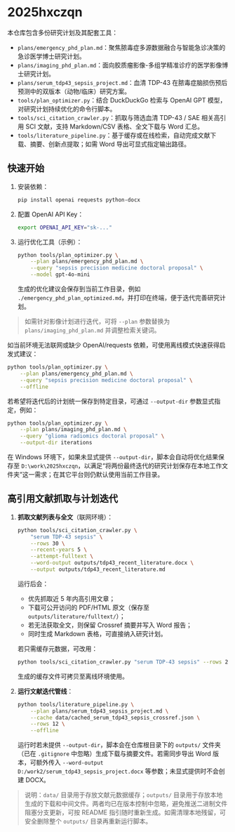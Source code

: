 # 2025hxczqn

本仓库包含多份研究计划及其配套工具：

- `plans/emergency_phd_plan.md`：聚焦脓毒症多源数据融合与智能急诊决策的急诊医学博士研究计划。
- `plans/imaging_phd_plan.md`：面向胶质瘤影像-多组学精准诊疗的医学影像博士研究计划。
- `plans/serum_tdp43_sepsis_project.md`：血清 TDP-43 在脓毒症脑损伤预后预测中的双版本（动物/临床）研究方案。
- `tools/plan_optimizer.py`：结合 DuckDuckGo 检索与 OpenAI GPT 模型，对研究计划持续优化的命令行脚本。
- `tools/sci_citation_crawler.py`：抓取与筛选血清 TDP-43 / SAE 相关高引用 SCI 文献，支持 Markdown/CSV 表格、全文下载与 Word 汇总。
- `tools/literature_pipeline.py`：基于缓存或在线检索，自动完成文献下载、摘要、创新点提取；如需 Word 导出可显式指定输出路径。

## 快速开始

1. 安装依赖：
   ```bash
   pip install openai requests python-docx
   ```
2. 配置 OpenAI API Key：
   ```bash
   export OPENAI_API_KEY="sk-..."
   ```
3. 运行优化工具（示例）：
   ```bash
   python tools/plan_optimizer.py \
       --plan plans/emergency_phd_plan.md \
       --query "sepsis precision medicine doctoral proposal" \
       --model gpt-4o-mini
   ```
   生成的优化建议会保存到当前工作目录，例如 `./emergency_phd_plan_optimized.md`，并打印在终端，便于迭代完善研究计划。

> 如需针对影像计划进行迭代，可将 `--plan` 参数替换为 `plans/imaging_phd_plan.md` 并调整检索关键词。

如当前环境无法联网或缺少 OpenAI/requests 依赖，可使用离线模式快速获得启发式建议：

```bash
python tools/plan_optimizer.py \
    --plan plans/emergency_phd_plan.md \
    --query "sepsis precision medicine doctoral proposal" \
    --offline
```

若希望将迭代后的计划统一保存到特定目录，可通过 `--output-dir` 参数显式指定，例如：

```bash
python tools/plan_optimizer.py \
    --plan plans/imaging_phd_plan.md \
    --query "glioma radiomics doctoral proposal" \
    --output-dir iterations
```

在 Windows 环境下，如果未显式提供 `--output-dir`，脚本会自动将优化结果保存至 `D:\work\2025hxczqn`，以满足“将两份最终迭代的研究计划保存在本地工作文件夹”这一需求；在其它平台则仍默认使用当前工作目录。

## 高引用文献抓取与计划迭代

1. **抓取文献列表与全文**（联网环境）：
   ```bash
   python tools/sci_citation_crawler.py \
       "serum TDP-43 sepsis" \
       --rows 30 \
       --recent-years 5 \
       --attempt-fulltext \
       --word-output outputs/tdp43_recent_literature.docx \
       --output outputs/tdp43_recent_literature.md
   ```
   运行后会：
   - 优先抓取近 5 年内高引用文章；
   - 下载可公开访问的 PDF/HTML 原文（保存至 `outputs/literature/fulltext/`）；
   - 若无法获取全文，则保留 Crossref 摘要并写入 Word 报告；
   - 同时生成 Markdown 表格，可直接纳入研究计划。

   若只需缓存元数据，可改用：
   ```bash
   python tools/sci_citation_crawler.py "serum TDP-43 sepsis" --rows 25 --format markdown --save-cache data/cached_serum_tdp43_sepsis_crossref.json
   ```
   生成的缓存文件可拷贝至离线环境使用。
2. **运行文献迭代管线**：
   ```bash
   python tools/literature_pipeline.py \
       --plan plans/serum_tdp43_sepsis_project.md \
       --cache data/cached_serum_tdp43_sepsis_crossref.json \
       --rows 12 \
       --offline
   ```
   运行时若未提供 `--output-dir`，脚本会在仓库根目录下的 `outputs/` 文件夹（已在 `.gitignore` 中忽略）生成下载与摘要文件。若需同步导出 Word 版本，可额外传入 `--word-output D:/work2/serum_tdp43_sepsis_project.docx` 等参数；未显式提供时不会创建 DOCX。

> 说明：`data/` 目录用于存放文献元数据缓存；`outputs/` 目录用于存放本地生成的下载和中间文件。两者均已在版本控制中忽略，避免推送二进制文件阻塞分支更新，可按 README 指引随时重新生成。如需清理本地残留，可安全删除整个 `outputs/` 目录再重新运行脚本。
